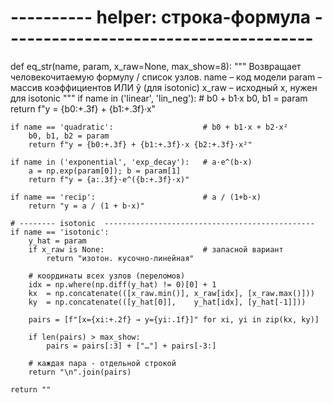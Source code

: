 # ---------- helper: строка-формула --------------------------------------
def eq_str(name, param, x_raw=None, max_show=8):
    """
    Возвращает человекочитаемую формулу / список узлов.
      name  – код модели
      param – массив коэффициентов ИЛИ ŷ (для isotonic)
      x_raw – исходный x, нужен для isotonic
    """
    if name in ('linear', 'lin_neg'):          # b0 + b1·x
        b0, b1 = param
        return f"y = {b0:+.3f} + {b1:+.3f}·x"

    if name == 'quadratic':                    # b0 + b1·x + b2·x²
        b0, b1, b2 = param
        return f"y = {b0:+.3f} + {b1:+.3f}·x {b2:+.3f}·x²"

    if name in ('exponential', 'exp_decay'):   # a·e^(b·x)
        a = np.exp(param[0]); b = param[1]
        return f"y = {a:.3f}·e^({b:+.3f}·x)"

    if name == 'recip':                        # a / (1+b·x)
        return "y = a / (1 + b·x)"

    # -------- isotonic  -----------------------------------------------
    if name == 'isotonic':
        y_hat = param
        if x_raw is None:                      # запасной вариант
            return "изотон. кусочно-линейная"

        # координаты всех узлов (переломов)
        idx = np.where(np.diff(y_hat) != 0)[0] + 1
        kx  = np.concatenate(([x_raw.min()], x_raw[idx], [x_raw.max()]))
        ky  = np.concatenate(([y_hat[0]],    y_hat[idx], [y_hat[-1]]))

        pairs = [f"[x={xi:+.2f} → y={yi:.1f}]" for xi, yi in zip(kx, ky)]

        if len(pairs) > max_show:
            pairs = pairs[:3] + ["…"] + pairs[-3:]

        # каждая пара - отдельной строкой
        return "\n".join(pairs)

    return ""
